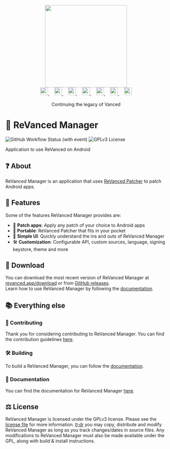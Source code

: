 <p align="center">
  <picture>
    <source
      width="256px"
      media="(prefers-color-scheme: dark)"
      srcset="[https://i.postimg.cc/qv53YTkw/quochienn.png]"
    >
    <img 
      width="256px"
      src="[https://i.postimg.cc/qv53YTkw/quochienn.png]"
    >
  </picture>
  <br>
  <a href="https://revanced.app/">
       <picture>
           <source height="24px" media="(prefers-color-scheme: dark)" srcset="assets/revanced-logo/revanced-logo.svg" />
           <img height="24px" src="[assets/revanced-logo/revanced-logo.svg]" />
       </picture>
   </a>&nbsp;&nbsp;&nbsp;
   <a href="https://github.com/quocchienn">
       <picture>
           <source height="24px" media="(prefers-color-scheme: dark)" srcset="https://i.ibb.co/dMMmCrW/Git-Hub-Mark.png" />
           <img height="24px" src="https://i.ibb.co/9wV3HGF/Git-Hub-Mark-Light.png" />
       </picture>
   </a>&nbsp;&nbsp;&nbsp;
   <a href="http://revanced.app/discord">
       <picture>
           <source height="24px" media="(prefers-color-scheme: dark)" srcset="https://user-images.githubusercontent.com/13122796/178032563-d4e084b7-244e-4358-af50-26bde6dd4996.png" />
           <img height="24px" src="https://user-images.githubusercontent.com/13122796/178032563-d4e084b7-244e-4358-af50-26bde6dd4996.png" />
       </picture>
   </a>&nbsp;&nbsp;&nbsp;
   <a href="https://reddit.com/r/revancedapp">
       <picture>
           <source height="24px" media="(prefers-color-scheme: dark)" srcset="https://user-images.githubusercontent.com/13122796/178032351-9d9d5619-8ef7-470a-9eec-2744ece54553.png" />
           <img height="24px" src="https://user-images.githubusercontent.com/13122796/178032351-9d9d5619-8ef7-470a-9eec-2744ece54553." />
       </picture>
   </a>&nbsp;&nbsp;&nbsp;
   <a href="https://t.me/app_revanced">
      <picture>
         <source height="24px" media="(prefers-color-scheme: dark)" srcset="https://user-images.githubusercontent.com/13122796/178032213-faf25ab8-0bc3-4a94-a730-b524c96df124.png" />
         <img height="24px" src="https://user-images.githubusercontent.com/13122796/178032213-faf25ab8-0bc3-4a94-a730-b524c96df124.png" />
      </picture>
   </a>&nbsp;&nbsp;&nbsp;
   <a href="https://x.com/revancedapp">
      <picture>
         <source media="(prefers-color-scheme: dark)" srcset="https://user-images.githubusercontent.com/93124920/270180600-7c1b38bf-889b-4d68-bd5e-b9d86f91421a.png">
         <img height="24px" src="https://user-images.githubusercontent.com/93124920/270108715-d80743fa-b330-4809-b1e6-79fbdc60d09c.png" />
      </picture>
   </a>&nbsp;&nbsp;&nbsp;
   <a href="https://www.youtube.com/@quocchienn">
      <picture>
         <source height="24px" media="(prefers-color-scheme: dark)" srcset="https://user-images.githubusercontent.com/13122796/178032714-c51c7492-0666-44ac-99c2-f003a695ab50.png" />
         <img height="24px" src="https://user-images.githubusercontent.com/13122796/178032714-c51c7492-0666-44ac-99c2-f003a695ab50.png" />
     </picture>
   </a>
   <br>
   <br>
   Continuing the legacy of Vanced
</p>

# 💊 ReVanced Manager

![GitHub Workflow Status (with event)](https://img.shields.io/github/actions/workflow/status/ReVanced/revanced-manager/release.yml)
![GPLv3 License](https://img.shields.io/badge/License-GPL%20v3-yellow.svg)

Application to use ReVanced on Android

## ❓ About

ReVanced Manager is an application that uses [ReVanced Patcher](https://github.com/revanced/revanced-patcher) to patch Android apps.

## 💪 Features

Some of the features ReVanced Manager provides are:

- 💉 **Patch apps**: Apply any patch of your choice to Android apps
- 📱 **Portable**: ReVanced Patcher that fits in your pocket
- 🤗 **Simple UI**: Quickly understand the ins and outs of ReVanced Manager
- 🛠️ **Customization**: Configurable API, custom sources, language, signing keystore, theme and more

## 🔽 Download

You can download the most recent version of ReVanced Manager at [revanced.app/download](https://revanced.app/download) or from [GitHub releases](https://github.com/ReVanced/revanced-manager/releases/latest).  
Learn how to use ReVanced Manager by following the [documentation](/docs).

## 📚 Everything else

### 📙 Contributing

Thank you for considering contributing to ReVanced Manager.
You can find the contribution guidelines [here](CONTRIBUTING.md).

### 🛠️ Building

To build a ReVanced Manager, you can follow the [documentation](/docs).

### 📄 Documentation

You can find the documentation for ReVanced Manager [here](/docs).

## ⚖️ License

ReVanced Manager is licensed under the GPLv3 license. Please see the [license file](LICENSE) for more information.
[tl;dr](https://www.tldrlegal.com/license/gnu-general-public-license-v3-gpl-3) you may copy, distribute and modify ReVanced Manager as long as you track changes/dates in source files.
Any modifications to ReVanced Manager must also be made available under the GPL, along with build & install instructions.

